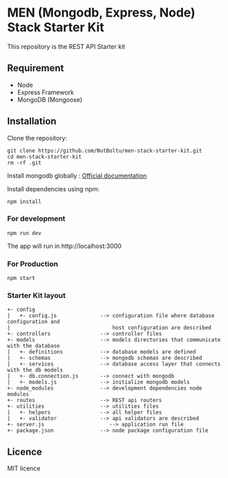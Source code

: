 # MEN (Mongodb, Express, Node) Stack Starter Kit

This repository is the REST API Starter kit

## Requirement

* Node
* Express Framework
* MongoDB (Mongoose)

## Installation

Clone the repository:

```
git clone https://github.com/NutBoltu/men-stack-starter-kit.git
cd men-stack-starter-kit
rm -rf .git
```

Install mongodb globally : [Official documentation](https://docs.mongodb.com/manual/installation)


Install dependencies using npm:

```
npm install
```

### For development
```
npm run dev
```
The app will run in http://localhost:3000

### For Production
```
npm start
```

### Starter Kit layout

```
+- config
|   +- config.js              --> configuration file where database configuration and
|                                 host configuration are described
+- controllers                --> controller files
+- models                     --> models directories that communicate with the database
|   +- definitions            --> database models are defined
|   +- schemas                --> mongodb schemas are described
|   +- services               --> database access layer that connects with the db models
|   +- db.connection.js       --> connect with mongodb
|   +- models.js              --> initialize mongodb models
+- node_modules               --> development dependencies node modules
+- routes                     --> REST api routers
+- utilities                  --> utilities files
|   +- helpers                --> all helper files
|   +- validator              --> api validators are described
+- server.js                     --> application run file
+- package.json               --> node package configuration file
```

## Licence
MIT licence